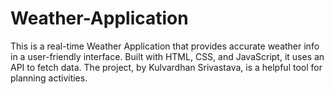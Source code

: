 # Weather-Application
This is a real-time   Weather Application that provides accurate weather info in a user-friendly interface. Built with HTML, CSS, and JavaScript, it uses an API to fetch data. The project, by Kulvardhan Srivastava, is a helpful tool for planning activities.
